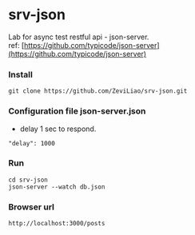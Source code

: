 # srv-json
Lab for async test restful api - json-server.  
ref:
[https://github.com/typicode/json-server](https://github.com/typicode/json-server)

### Install
```
git clone https://github.com/ZeviLiao/srv-json.git
```

### Configuration file json-server.json
* delay 1 sec to respond.
```
"delay": 1000
```

### Run
```
cd srv-json
json-server --watch db.json
```

### Browser url
```
http://localhost:3000/posts
```

